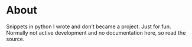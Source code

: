 # About
Snippets in python I wrote and don't became a
project. Just for fun.
Normally not active development and no documentation here, so read the source.
